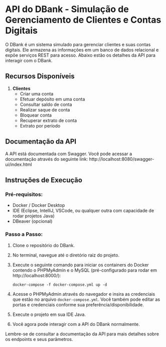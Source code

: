 # API do DBank - Simulação de Gerenciamento de Clientes e Contas Digitais

O DBank é um sistema simulado para gerenciar clientes e suas contas digitais. Ele armazena as informações em um banco de dados relacional e expõe serviços REST para acesso. Abaixo estão os detalhes da API para interagir com o DBank.

## Recursos Disponíveis

1. **Clientes**
    - Criar uma conta
    - Efetuar depósito em uma conta
    - Consultar saldo de conta
    - Realizar saque de conta
    - Bloquear conta
    - Recuperar extrato de conta
    - Extrato por período

## Documentação da API

A API está documentada com Swagger. Você pode acessar a documentação através do seguinte link: http://localhost:8080/swagger-ui/index.html

## Instruções de Execução

### Pré-requisitos:

- Docker / Docker Desktop
- IDE (Eclipse, IntelliJ, VSCode, ou qualquer outra com capacidade de rodar projetos Java)
- DBeaver (opcional)

### Passo a Passo:

1. Clone o repositório do DBank.
2. No terminal, navegue até o diretório raiz do projeto.
3. Execute o seguinte comando para iniciar os containers do Docker contendo o PHPMyAdmin e o MySQL (pré-configurado para rodar em http://localhost:8000/):

    ```
    docker-compose -f docker-compose.yml up -d
    ```

4. Acesse o PHPMyAdmin através do navegador e insira as credenciais que estão no arquivo `docker-compose.yml`. Você também pode editar as portas e credenciais conforme sua preferência/disponibilidade.
5. Execute o projeto em sua IDE Java.
6. Você agora pode interagir com a API do DBank normalmente.

Lembre-se de consultar a documentação da API para mais detalhes sobre os endpoints e seus parâmetros.
